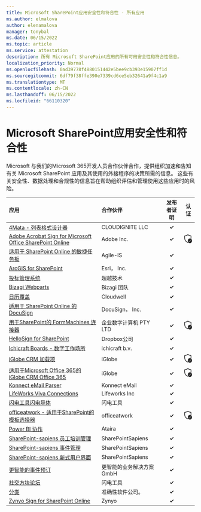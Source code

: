 ```yaml
---
title: Microsoft SharePoint应用安全性和符合性 - 所有应用
ms.author: elmalova
author: elenamalova
manager: tonybal
ms.date: 06/15/2022
ms.topic: article
ms.service: attestation
description: 所有 Microsoft SharePoint应用的所有可用安全性和符合性信息。
localization_priority: Normal
ms.openlocfilehash: 0ad39778f4880151442e5bee9cb393e15907ff1d
ms.sourcegitcommit: 6df79f38ffe390e7339cd6ce5eb32641a9f4c1a9
ms.translationtype: MT
ms.contentlocale: zh-CN
ms.lasthandoff: 06/15/2022
ms.locfileid: "66110320"
---
```

# <a name="microsoft-sharepoint-apps-security-and-compliance"></a>Microsoft SharePoint应用安全性和符合性

Microsoft 与我们的Microsoft 365开发人员合作伙伴合作，提供组织加速和告知有关 Microsoft SharePoint 应用及其使用的外接程序的决策所需的信息。 这些有关安全性、数据处理和合规性的信息旨在帮助组织评估和管理使用这些应用时的风险。

| **应用** | **合作伙伴** | **发布者证明** | **认证** |
|:--------|:------------|:----------------------:|:-------------:|
| [4Mata - 列表格式设计器](./cloudignite-llc-4mata-list-formatting-designer.md) | CLOUDIGNITE LLC | **✓** |  |
| [Adobe Acrobat Sign for Microsoft Office SharePoint Online](./adobe-inc-acrobat-sign-for-microsoft-sharepoint-online.md) | Adobe Inc. | **✓** | <img alt="Certified application badge" src="../media/certified-badge.png" height="25" width="25" /> |
| [适用于 SharePoint Online 的敏捷任务板](./agile-is-task-board-for-sharepoint-online.md) | Agile-IS | **✓** |  |
| [ArcGIS for SharePoint](./esri-inc-arcgis-for-sharepoint.md) | Esri， Inc. | **✓** |  |
| [投标管理系统](./beyond-technologies-bid-management-system.md) | 超越技术 | **✓** |  |
| [Bizagi Webparts](./bizagi-team-webparts.md) | Bizagi 团队 | **✓** |  |
| [日历覆盖](./cloudwell-calendar-overlay.md) | Cloudwell | **✓** |  |
| [适用于 SharePoint Online 的 DocuSign](./docusign-inc-for-sharepoint-online.md) | DocuSign， Inc. | **✓** |  |
| [用于SharePoint的 FormMachines 连接器](./enterprise-digital-machines-pty-ltd-formmachines-connector-for-sharepoint.md) | 企业数字计算机 PTY LTD | **✓** | <img alt="Certified application badge" src="../media/certified-badge.png" height="25" width="25" /> |
| [HelloSign for SharePoint](./dropbox-inc-hellosign-for-sharepoint.md) | Dropbox公司 | **✓** |  |
| [Ichicraft Boards - 数字工作场所](./ichicraft-bv-boards-your-digital-workplace.md) | ichicraft b.v. | **✓** |  |
| [iGlobe CRM 加载项](./iglobe-crm-add-ons.md) | iGlobe | **✓** | <img alt="Certified application badge" src="../media/certified-badge.png" height="25" width="25" /> |
| [适用于Microsoft Office 365的 iGlobe CRM Office 365](./iglobe-crm-office-365-for-microsoft.md) | iGlobe | **✓** | <img alt="Certified application badge" src="../media/certified-badge.png" height="25" width="25" /> |
| [Konnect eMail Parser](./konnect-email-parser.md) | Konnect eMail | **✓** |  |
| [LifeWorks Viva Connections](./lifeworks-inc-viva-connections.md) | Lifeworks Inc | **✓** |  |
| [闪电工具闪电导体](./lightning-tools-conductor.md) | 闪电工具 | **✓** |  |
| [officeatwork - 适用于SharePoint的模板选择器](./officeatwork-officeatworktemplate-chooser-for-sharepoint.md) | officeatwork | **✓** | <img alt="Certified application badge" src="../media/certified-badge.png" height="25" width="25" /> |
| [Power BI 协作](./ataira-power-bi-collaboration.md) | Ataira | **✓** |  |
| [SharePoint-sapiens 员工培训管理](./sharepointsapiens-employee-training-management.md) | SharePointSapiens | **✓** |  |
| [SharePoint-sapiens 事件管理](./sharepointsapiens-event-management.md) | SharePointSapiens | **✓** |  |
| [SharePoint-sapiens 新式用户界面](./sharepointsapiens-modern-user-interface.md) | SharePointSapiens | **✓** |  |
| [更智能的事件预订](./smarter-business-solutions-gmbh-event-booking.md) | 更智能的业务解决方案 GmbH | **✓** |  |
| [社交方块论坛](./lightning-tools-social-squared-discussion-forums.md) | 闪电工具 | **✓** |  |
| [分类](./accuracy-software-inc-taxonomy.md) | 准确性软件公司。 | **✓** |  |
| [Zynyo Sign for SharePoint Online](./zynyo-sign-for-sharepoint-online.md) | Zynyo | **✓** |  |
